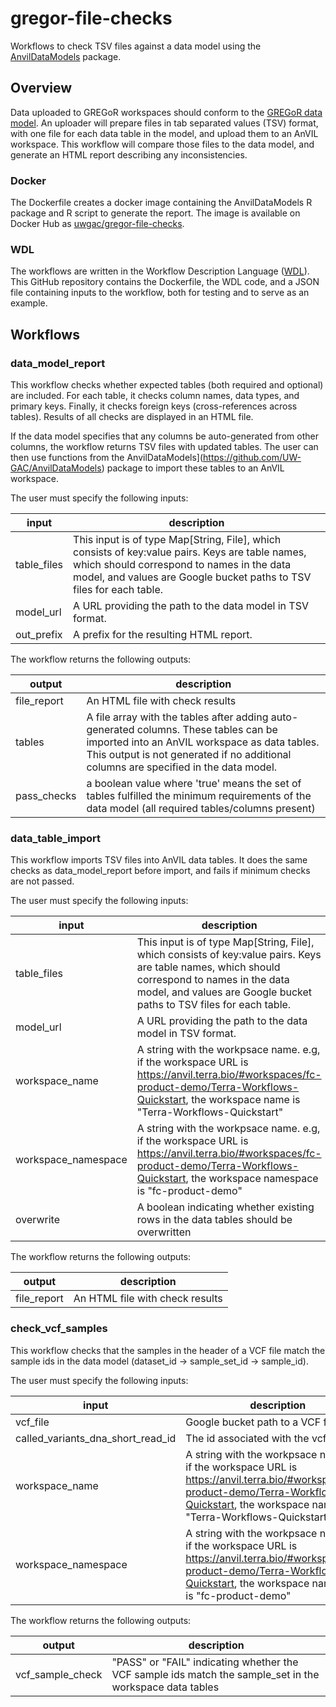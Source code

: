 # gregor-file-checks

Workflows to check TSV files against a data model using the [AnvilDataModels](https://github.com/UW-GAC/AnvilDataModels) package.

## Overview

Data uploaded to GREGoR workspaces should conform to the [GREGoR data model](https://github.com/UW-GAC/gregor_data_models). An uploader will prepare files in tab separated values (TSV) format, with one file for each data table in the model, and upload them to an AnVIL workspace. This workflow will compare those files to the data model, and generate an HTML report describing any inconsistencies.

### Docker

The Dockerfile creates a docker image containing the AnvilDataModels R package and R script to generate the report. The
image is available on Docker Hub as
[uwgac/gregor-file-checks](https://hub.docker.com/r/uwgac/gregor-file-checks).

### WDL

The workflows are written in the Workflow Description Language ([WDL](https://docs.dockstore.org/en/stable/getting-started/getting-started-with-wdl.html)). This GitHub repository contains the Dockerfile, the WDL code, and a JSON file containing inputs to the workflow, both for testing and to serve as an example.

## Workflows

### data_model_report

This workflow checks whether expected tables (both required and optional) are included. For each table, it checks column names, data types, and primary keys. Finally, it checks foreign keys (cross-references across tables). Results of all checks are displayed in an HTML file.

If the data model specifies that any columns be auto-generated from other columns, the workflow returns TSV files with updated tables. The user can then use functions from the AnvilDataModels](https://github.com/UW-GAC/AnvilDataModels) package to import these tables to an AnVIL workspace.

The user must specify the following inputs:

input | description
--- | ---
table_files | This input is of type Map[String, File], which consists of key:value pairs. Keys are table names, which should correspond to names in the data model, and values are Google bucket paths to TSV files for each table.
model_url | A URL providing the path to the data model in TSV format.
out_prefix | A prefix for the resulting HTML report.

The workflow returns the following outputs:

output | description
--- | ---
file_report | An HTML file with check results
tables | A file array with the tables after adding auto-generated columns. These tables can be imported into an AnVIL workspace as data tables. This output is not generated if no additional columns are specified in the data model.
pass_checks | a boolean value where 'true' means the set of tables fulfilled the minimum requirements of the data model (all required tables/columns present)


### data_table_import

This workflow imports TSV files into AnVIL data tables. It does the same checks as data_model_report before import, and fails if minimum checks are not passed.

The user must specify the following inputs:

input | description
--- | ---
table_files | This input is of type Map[String, File], which consists of key:value pairs. Keys are table names, which should correspond to names in the data model, and values are Google bucket paths to TSV files for each table.
model_url | A URL providing the path to the data model in TSV format.
workspace_name | A string with the workpsace name. e.g, if the workspace URL is https://anvil.terra.bio/#workspaces/fc-product-demo/Terra-Workflows-Quickstart, the workspace name is "Terra-Workflows-Quickstart"
workspace_namespace | A string with the workpsace name. e.g, if the workspace URL is https://anvil.terra.bio/#workspaces/fc-product-demo/Terra-Workflows-Quickstart, the workspace namespace is "fc-product-demo"
overwrite | A boolean indicating whether existing rows in the data tables should be overwritten

The workflow returns the following outputs:

output | description
--- | ---
file_report | An HTML file with check results


### check_vcf_samples

This workflow checks that the samples in the header of a VCF file match the sample ids in the data model (dataset_id -> sample_set_id -> sample_id).

The user must specify the following inputs:

input | description
--- | ---
vcf_file | Google bucket path to a VCF file
called_variants_dna_short_read_id | The id associated with the vcf_file
workspace_name | A string with the workpsace name. e.g, if the workspace URL is https://anvil.terra.bio/#workspaces/fc-product-demo/Terra-Workflows-Quickstart, the workspace name is "Terra-Workflows-Quickstart"
workspace_namespace | A string with the workpsace name. e.g, if the workspace URL is https://anvil.terra.bio/#workspaces/fc-product-demo/Terra-Workflows-Quickstart, the workspace namespace is "fc-product-demo"

The workflow returns the following outputs:

output | description
--- | ---
vcf_sample_check | "PASS" or "FAIL" indicating whether the VCF sample ids match the sample_set in the workspace data tables
